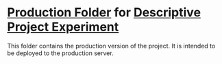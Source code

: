 # [Production Folder](https://github.com/UniBreakfast/descriptive-project-experiment/prod) for [Descriptive Project Experiment](https://github.com/UniBreakfast/descriptive-project-experiment)

This folder contains the production version of the project. It is intended to be deployed to the production server.
